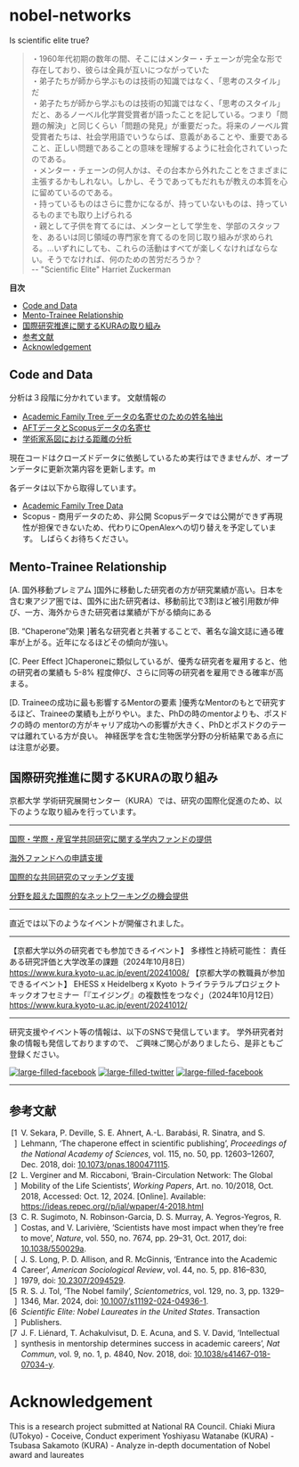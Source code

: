 # nobel-networks
Is scientific elite true? 

> ・1960年代初期の数年の間、そこにはメンター・チェーンが完全な形で存在しており、彼らは全員が互いにつながっていた<br>
> ・弟子たちが師から学ぶものは技術の知識ではなく、「思考のスタイル」だ<br>
> ・弟子たちが師から学ぶものは技術の知識ではなく、「思考のスタイル」だと、あるノーベル化学賞受賞者が語ったことを記している。つまり「問題の解決」と同じくらい「問題の発見」が重要だった。将来のノーベル賞受賞者たちは、社会学用語でいうならば、意義があることや、重要であること、正しい問題であることの意味を理解するように社会化されていったのである。<br>
> ・メンター・チェーンの何人かは、その台本から外れたことをさまざまに主張するかもしれない。しかし、そうであってもだれもが教えの本質を心に留めているのである。<br>
> ・持っているものはさらに豊かになるが、持っていないものは、持っているものまでも取り上げられる<br>
> ・親として子供を育てるには、メンターとして学生を、学部のスタッフを、あるいは同じ領域の専門家を育てるのを同じ取り組みが求められる。...いずれにしても、これらの活動はすべてが楽しくなければならない。そうでなければ、何のための苦労だろうか？<br>
> -- "Scientific Elite" Harriet Zuckerman


<!-- ここから下、「ここまで編集しないでください」までの部分は一切編集しないでください。編集すると目次が壊れ、復元できない可能性があります。詳しくは目次の自動生成「Doctoc」のドキュメントを参照してください：https://github.com/thlorenz/doctoc#specifying-location-of-toc-->

<!-- START doctoc generated TOC please keep comment here to allow auto update -->
<!-- DON'T EDIT THIS SECTION, INSTEAD RE-RUN doctoc TO UPDATE -->
**目次**

  - [Code and Data](#code-and-data)
  - [Mento-Trainee Relationship](#mento-trainee-relationship)
  - [国際研究推進に関するKURAの取り組み](#%E5%9B%BD%E9%9A%9B%E7%A0%94%E7%A9%B6%E6%8E%A8%E9%80%B2%E3%81%AB%E9%96%A2%E3%81%99%E3%82%8Bkura%E3%81%AE%E5%8F%96%E3%82%8A%E7%B5%84%E3%81%BF)
  - [参考文献](#%E5%8F%82%E8%80%83%E6%96%87%E7%8C%AE)
- [Acknowledgement](#acknowledgement)

<!-- END doctoc generated TOC please keep comment here to allow auto update -->
<!-- ここまで編集しないでください-->

## Code and Data
分析は３段階に分かれています。
文献情報の
- [Academic Family Tree データの名寄せのための姓名抽出](https://colab.research.google.com/drive/1P6JktackRU3yh_8g5AzJxIDAG379QrJO#scrollTo=Ad0aRp4IKa9B)
- [AFTデータとScopusデータの名寄せ](https://colab.research.google.com/drive/1OJuc9U3vO-aWrjgsw7edxOMHGjx4mSkL#scrollTo=-xwju017R3Rn)
- [学術家系図における距離の分析](https://colab.research.google.com/drive/1yarvFnakQ6FdO0TB0Ztyo4sGZCNudIoa)

現在コードはクローズドデータに依拠しているため実行はできませんが、オープンデータに更新次第内容を更新します。m

各データは以下から取得しています。
- [Academic Family Tree Data](https://zenodo.org/records/10717537)
- Scopus - 商用データのため、非公開
Scopusデータでは公開ができず再現性が担保できないため、代わりにOpenAlexへの切り替えを予定しています。
しばらくお待ちください。

## Mento-Trainee Relationship 
[A. 国外移動プレミアム ]国外に移動した研究者の方が研究業績が高い。日本を含む東アジア圏では、国外に出た研究者は、移動前比で3割ほど被引用数が伸び、一方、海外からきた研究者は業績が下がる傾向にある

[B. “Chaperone”効果 ]著名な研究者と共著することで、著名な論文誌に通る確率が上がる。近年になるほどその傾向が強い。

[C. Peer Effect ]Chaperoneに類似しているが、優秀な研究者を雇用すると、他の研究者の業績も 5-8% 程度伸び、さらに同等の研究者を雇用できる確率が高まる。

[D. Traineeの成功に最も影響するMentorの要素 ]優秀なMentorのもとで研究するほど、Traineeの業績も上がりやい。また、PhDの時のmentorよりも、ポスドクの時の mentorの方がキャリア成功への影響が大きく、PhDとポスドクのテーマは離れている方が良い。
神経医学を含む生物医学分野の分析結果である点には注意が必要。

## 国際研究推進に関するKURAの取り組み
京都大学 学術研究展開センター（KURA）では、研究の国際化促進のため、以下のような取り組みを行っています。

---

[国際・学際・産官学共同研究に関する学内ファンドの提供](https://www.kura.kyoto-u.ac.jp/support/ekkyo/)  

[海外ファンドへの申請支援](https://www.kura.kyoto-u.ac.jp/support/kaigai/)

[国際的な共同研究のマッチング支援](https://www.kura.kyoto-u.ac.jp/support/kokusai/)

[分野を超えた国際的なネットワーキングの機会提供](https://www.kura.kyoto-u.ac.jp/support/tsunagari/)


---


直近では以下のようなイベントが開催されました。

---

【京都大学以外の研究者でも参加できるイベント】
多様性と持続可能性： 責任ある研究評価と大学改革の課題（2024年10月8日）  
https://www.kura.kyoto-u.ac.jp/event/20241008/
【京都大学の教職員が参加できるイベント】
EHESS x Heidelberg x Kyoto トライラテラルプロジェクト キックオフセミナー「『エイジング』の複数性をつなぐ」（2024年10月12日）  
https://www.kura.kyoto-u.ac.jp/event/20241012/

---

研究支援やイベント等の情報は、以下のSNSで発信しています。
学外研究者対象の情報も発信しておりますので、
ご興味ご関心がありましたら、是非ともご登録ください。

[![large-filled-facebook](./readme-social-icons/large/filled/facebook.svg)](https://www.facebook.com/kuraoffice)
[![large-filled-twitter](./readme-social-icons/large/filled/twitter-x.svg)](https://twitter.com/kura_office)
[![large-filled-facebook](./readme-social-icons/large/filled/instagram.svg)](https://www.instagram.com/kura_kyotouniversity/)

---

## 参考文献
<!--Bibliography starts here. do not edit the content here. -->
<!-- bib.html start -->
<!DOCTYPE html PUBLIC "-//W3C//DTD XHTML 1.1//EN" "http://www.w3.org/TR/xhtml11/DTD/xhtml11.dtd">
<html xmlns="http://www.w3.org/1999/xhtml" xml:lang="en">
<head>
<meta http-equiv="Content-Type" content="text/html; charset=utf-8"/>
<title>Bibliography</title>
</head>
<body>
<div class="csl-bib-body" style="line-height: 1.35; ">
  <div class="csl-entry" style="clear: left; ">
    <div class="csl-left-margin" style="float: left; padding-right: 0.5em;text-align: right; width: 1em;">[1]</div><div class="csl-right-inline" style="margin: 0 .4em 0 1.5em;">V. Sekara, P. Deville, S. E. Ahnert, A.-L. Barabási, R. Sinatra, and S. Lehmann, ‘The chaperone effect in scientific publishing’, <i>Proceedings of the National Academy of Sciences</i>, vol. 115, no. 50, pp. 12603–12607, Dec. 2018, doi: <a href="https://doi.org/10.1073/pnas.1800471115">10.1073/pnas.1800471115</a>.</div>
  </div>
  <span class="Z3988" title="url_ver=Z39.88-2004&amp;ctx_ver=Z39.88-2004&amp;rfr_id=info%3Asid%2Fzotero.org%3A2&amp;rft_id=info%3Adoi%2F10.1073%2Fpnas.1800471115&amp;rft_val_fmt=info%3Aofi%2Ffmt%3Akev%3Amtx%3Ajournal&amp;rft.genre=article&amp;rft.atitle=The%20chaperone%20effect%20in%20scientific%20publishing&amp;rft.jtitle=Proceedings%20of%20the%20National%20Academy%20of%20Sciences&amp;rft.volume=115&amp;rft.issue=50&amp;rft.aufirst=Vedran&amp;rft.aulast=Sekara&amp;rft.au=Vedran%20Sekara&amp;rft.au=Pierre%20Deville&amp;rft.au=Sebastian%20E.%20Ahnert&amp;rft.au=Albert-L%C3%A1szl%C3%B3%20Barab%C3%A1si&amp;rft.au=Roberta%20Sinatra&amp;rft.au=Sune%20Lehmann&amp;rft.date=2018-12-11&amp;rft.pages=12603-12607&amp;rft.spage=12603&amp;rft.epage=12607"></span>
  <div class="csl-entry" style="clear: left; ">
    <div class="csl-left-margin" style="float: left; padding-right: 0.5em;text-align: right; width: 1em;">[2]</div><div class="csl-right-inline" style="margin: 0 .4em 0 1.5em;">L. Verginer and M. Riccaboni, ‘Brain-Circulation Network: The Global Mobility of the Life Scientists’, <i>Working Papers</i>, Art. no. 10/2018, Oct. 2018, Accessed: Oct. 12, 2024. [Online]. Available: <a href="https://ideas.repec.org//p/ial/wpaper/4-2018.html">https://ideas.repec.org//p/ial/wpaper/4-2018.html</a></div>
  </div>
  <span class="Z3988" title="url_ver=Z39.88-2004&amp;ctx_ver=Z39.88-2004&amp;rfr_id=info%3Asid%2Fzotero.org%3A2&amp;rft_val_fmt=info%3Aofi%2Ffmt%3Akev%3Amtx%3Ajournal&amp;rft.genre=article&amp;rft.atitle=Brain-Circulation%20Network%3A%20The%20Global%20Mobility%20of%20the%20Life%20Scientists&amp;rft.jtitle=Working%20Papers&amp;rft.aufirst=Luca&amp;rft.aulast=Verginer&amp;rft.au=Luca%20Verginer&amp;rft.au=Massimo%20Riccaboni&amp;rft.date=2018-10&amp;rft.language=en"></span>
  <div class="csl-entry" style="clear: left; ">
    <div class="csl-left-margin" style="float: left; padding-right: 0.5em;text-align: right; width: 1em;">[3]</div><div class="csl-right-inline" style="margin: 0 .4em 0 1.5em;">C. R. Sugimoto, N. Robinson-Garcia, D. S. Murray, A. Yegros-Yegros, R. Costas, and V. Larivière, ‘Scientists have most impact when they’re free to move’, <i>Nature</i>, vol. 550, no. 7674, pp. 29–31, Oct. 2017, doi: <a href="https://doi.org/10.1038/550029a">10.1038/550029a</a>.</div>
  </div>
  <span class="Z3988" title="url_ver=Z39.88-2004&amp;ctx_ver=Z39.88-2004&amp;rfr_id=info%3Asid%2Fzotero.org%3A2&amp;rft_id=info%3Adoi%2F10.1038%2F550029a&amp;rft_val_fmt=info%3Aofi%2Ffmt%3Akev%3Amtx%3Ajournal&amp;rft.genre=article&amp;rft.atitle=Scientists%20have%20most%20impact%20when%20they're%20free%20to%20move&amp;rft.jtitle=Nature&amp;rft.volume=550&amp;rft.issue=7674&amp;rft.aufirst=Cassidy%20R.&amp;rft.aulast=Sugimoto&amp;rft.au=Cassidy%20R.%20Sugimoto&amp;rft.au=Nicolas%20Robinson-Garcia&amp;rft.au=Dakota%20S.%20Murray&amp;rft.au=Alfredo%20Yegros-Yegros&amp;rft.au=Rodrigo%20Costas&amp;rft.au=Vincent%20Larivi%C3%A8re&amp;rft.date=2017-10&amp;rft.pages=29-31&amp;rft.spage=29&amp;rft.epage=31&amp;rft.issn=1476-4687&amp;rft.language=en"></span>
  <div class="csl-entry" style="clear: left; ">
    <div class="csl-left-margin" style="float: left; padding-right: 0.5em;text-align: right; width: 1em;">[4]</div><div class="csl-right-inline" style="margin: 0 .4em 0 1.5em;">J. S. Long, P. D. Allison, and R. McGinnis, ‘Entrance into the Academic Career’, <i>American Sociological Review</i>, vol. 44, no. 5, pp. 816–830, 1979, doi: <a href="https://doi.org/10.2307/2094529">10.2307/2094529</a>.</div>
  </div>
  <span class="Z3988" title="url_ver=Z39.88-2004&amp;ctx_ver=Z39.88-2004&amp;rfr_id=info%3Asid%2Fzotero.org%3A2&amp;rft_id=info%3Adoi%2F10.2307%2F2094529&amp;rft_val_fmt=info%3Aofi%2Ffmt%3Akev%3Amtx%3Ajournal&amp;rft.genre=article&amp;rft.atitle=Entrance%20into%20the%20Academic%20Career&amp;rft.jtitle=American%20Sociological%20Review&amp;rft.volume=44&amp;rft.issue=5&amp;rft.aufirst=J.%20Scott&amp;rft.aulast=Long&amp;rft.au=J.%20Scott%20Long&amp;rft.au=Paul%20D.%20Allison&amp;rft.au=Robert%20McGinnis&amp;rft.date=1979&amp;rft.pages=816-830&amp;rft.spage=816&amp;rft.epage=830&amp;rft.issn=0003-1224"></span>
  <div class="csl-entry" style="clear: left; ">
    <div class="csl-left-margin" style="float: left; padding-right: 0.5em;text-align: right; width: 1em;">[5]</div><div class="csl-right-inline" style="margin: 0 .4em 0 1.5em;">R. S. J. Tol, ‘The Nobel family’, <i>Scientometrics</i>, vol. 129, no. 3, pp. 1329–1346, Mar. 2024, doi: <a href="https://doi.org/10.1007/s11192-024-04936-1">10.1007/s11192-024-04936-1</a>.</div>
  </div>
  <span class="Z3988" title="url_ver=Z39.88-2004&amp;ctx_ver=Z39.88-2004&amp;rfr_id=info%3Asid%2Fzotero.org%3A2&amp;rft_id=info%3Adoi%2F10.1007%2Fs11192-024-04936-1&amp;rft_val_fmt=info%3Aofi%2Ffmt%3Akev%3Amtx%3Ajournal&amp;rft.genre=article&amp;rft.atitle=The%20Nobel%20family&amp;rft.jtitle=Scientometrics&amp;rft.stitle=Scientometrics&amp;rft.volume=129&amp;rft.issue=3&amp;rft.aufirst=Richard%20S.%20J.&amp;rft.aulast=Tol&amp;rft.au=Richard%20S.%20J.%20Tol&amp;rft.date=2024-03-01&amp;rft.pages=1329-1346&amp;rft.spage=1329&amp;rft.epage=1346&amp;rft.issn=1588-2861&amp;rft.language=en"></span>
  <div class="csl-entry" style="clear: left; ">
    <div class="csl-left-margin" style="float: left; padding-right: 0.5em;text-align: right; width: 1em;">[6]</div><div class="csl-right-inline" style="margin: 0 .4em 0 1.5em;"><i>Scientific Elite: Nobel Laureates in the United States</i>. Transaction Publishers.</div>
  </div>
  <span class="Z3988" title="url_ver=Z39.88-2004&amp;ctx_ver=Z39.88-2004&amp;rfr_id=info%3Asid%2Fzotero.org%3A2&amp;rft_id=urn%3Aisbn%3A978-1-4128-3376-9&amp;rft_val_fmt=info%3Aofi%2Ffmt%3Akev%3Amtx%3Abook&amp;rft.genre=book&amp;rft.btitle=Scientific%20Elite%3A%20Nobel%20Laureates%20in%20the%20United%20States&amp;rft.publisher=Transaction%20Publishers&amp;rft.tpages=386&amp;rft.isbn=978-1-4128-3376-9&amp;rft.language=en"></span>
  <div class="csl-entry" style="clear: left; ">
    <div class="csl-left-margin" style="float: left; padding-right: 0.5em;text-align: right; width: 1em;">[7]</div><div class="csl-right-inline" style="margin: 0 .4em 0 1.5em;">J. F. Liénard, T. Achakulvisut, D. E. Acuna, and S. V. David, ‘Intellectual synthesis in mentorship determines success in academic careers’, <i>Nat Commun</i>, vol. 9, no. 1, p. 4840, Nov. 2018, doi: <a href="https://doi.org/10.1038/s41467-018-07034-y">10.1038/s41467-018-07034-y</a>.</div>
  </div>
  <span class="Z3988" title="url_ver=Z39.88-2004&amp;ctx_ver=Z39.88-2004&amp;rfr_id=info%3Asid%2Fzotero.org%3A2&amp;rft_id=info%3Adoi%2F10.1038%2Fs41467-018-07034-y&amp;rft_val_fmt=info%3Aofi%2Ffmt%3Akev%3Amtx%3Ajournal&amp;rft.genre=article&amp;rft.atitle=Intellectual%20synthesis%20in%20mentorship%20determines%20success%20in%20academic%20careers&amp;rft.jtitle=Nature%20Communications&amp;rft.stitle=Nat%20Commun&amp;rft.volume=9&amp;rft.issue=1&amp;rft.aufirst=Jean%20F.&amp;rft.aulast=Li%C3%A9nard&amp;rft.au=Jean%20F.%20Li%C3%A9nard&amp;rft.au=Titipat%20Achakulvisut&amp;rft.au=Daniel%20E.%20Acuna&amp;rft.au=Stephen%20V.%20David&amp;rft.date=2018-11-27&amp;rft.pages=4840&amp;rft.issn=2041-1723&amp;rft.language=en"></span>
</div></body>
</html>
<!-- bib.html end -->

# Acknowledgement
This is a research project submitted at National RA Council.
Chiaki Miura (UTokyo) - Coceive, Conduct experiment
Yoshiyasu Watanabe (KURA) - 
Tsubasa Sakamoto (KURA) - Analyze in-depth documentation of Nobel award and laureates 
